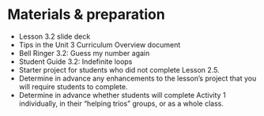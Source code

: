# Materials & preparation

- Lesson 3.2 slide deck
- Tips in the Unit 3 Curriculum Overview document
- Bell Ringer 3.2: Guess my number again
- Student Guide 3.2: Indefinite loops
- Starter project for students who did not complete Lesson 2.5.
- Determine in advance any enhancements to the lesson’s project that you will require students to complete.
- Determine in advance whether students will complete Activity 1 individually, in their “helping trios” groups, or as a whole class.
